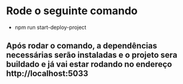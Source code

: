 # Rode o seguinte comando

- npm run start-deploy-project

## Após rodar o comando, a dependências necessárias serão instaladas e o projeto sera buildado e já vai estar rodando no endereço http://localhost:5033